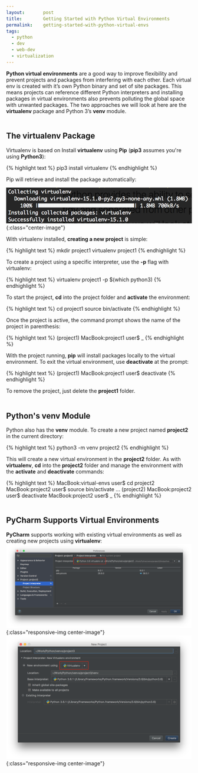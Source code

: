 ```yaml
---
layout:       post
title:        Getting Started with Python Virtual Environments
permalink:    getting-started-with-python-virtual-envs
tags:
  - python
  - dev
  - web-dev
  - virtualization
---
```


**Python virtual environments** are a good way to improve flexibility and prevent projects and packages from interfering with each other. Each virtual env is created with it’s own Python binary and set of site packages. This means projects can reference different Python interpreters and installing packages in virtual environments also prevents polluting the global space with unwanted packages. The two approaches we will look at here are the **virtualenv** package and Python 3’s **venv** module.
<br />
<br />
## The virtualenv Package
Virtualenv is based on Install **virtualenv** using **Pip** (**pip3** assumes you're using **Python3**):

{% highlight text %}
pip3 install virtualenv
{% endhighlight %}

Pip will retrieve and install the package automatically:

![Installing virtualenv using pip](/assets/2018-02-21-getting-started-with-python-virtual-envs/pip3_install_virtualenv.png){:class="center-image"}

With virtualenv installed, **creating a new project** is simple:

{% highlight text %}
mkdir project1
virtualenv project1
{% endhighlight %}

To create a project using a specific interpreter, use the **-p** flag with virtualenv:

{% highlight text %}
virtualenv project1 -p $(which python3)
{% endhighlight %}

To start the project, **cd** into the project folder and **activate** the environment:

{% highlight text %}
cd project1
source bin/activate
{% endhighlight %}

Once the project is active, the command prompt shows the name of the project in parenthesis:

{% highlight text %}
(project1) MacBook:project1 user$ _
{% endhighlight %}

With the project running, **pip** will install packages locally to the virtual environment. To exit the virtual environment, use **deactivate** at the prompt:

{% highlight text %}
(project1) MacBook:project1 user$ deactivate
{% endhighlight %}

To remove the project, just delete the **project1** folder.
<br />
<br />
## Python's venv Module
Python also has the **venv** module. To create a new project named **project2** in the current directory:

{% highlight text %}
python3 -m venv project2
{% endhighlight %}

This will create a new virtual environment in the **project2** folder. As with **virtualenv**, **cd** into the **project2** folder and manage the environment with the **activate** and **deactivate** commands:

{% highlight text %}
MacBook:virtual-envs user$ cd project2
MacBook:project2 user$ source bin/activate
...
(project2) MacBook:project2 user$ deactivate
MacBook:project2 user$ _
{% endhighlight %}
<br />
<br />
## PyCharm Supports Virtual Environments
**PyCharm** supports working with existing virtual environments as well as creating new projects using **virtualenv**:
![Installing virtualenv using pip](/assets/2018-02-21-getting-started-with-python-virtual-envs/PyCharm_preferences.png){:class="responsive-img center-image"}
![Installing virtualenv using pip](/assets/2018-02-21-getting-started-with-python-virtual-envs/PyCharm_new_project.png){:class="responsive-img center-image"}
